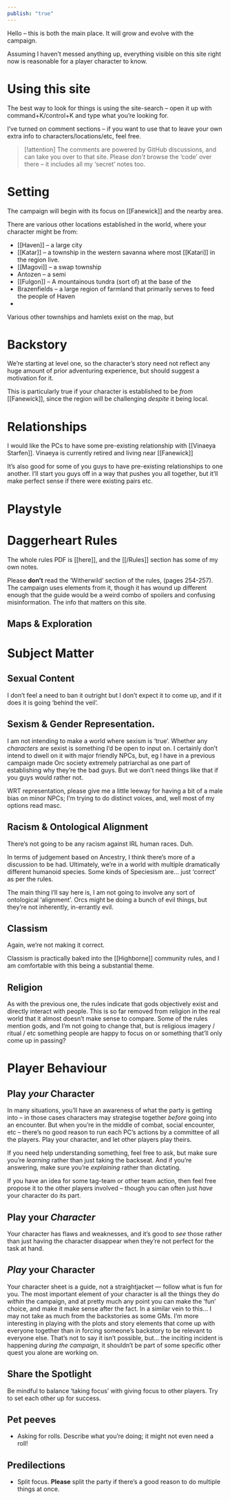 ```yaml
---
publish: "true"
---
```

Hello – this is both the main place. It will grow and evolve with the campaign. 

Assuming I haven’t messed anything up, everything visible on this site right now is reasonable for a player character to know. 
# Using this site
The best way to look for things is using the site-search – open it up with command+K/control+K and type what you’re looking for.

I’ve turned on comment sections – if you want to use that to leave your own extra info to characters/locations/etc, feel free.

> [!attention]
> The comments are powered by GitHub discussions, and can take you over to that site. Please *don’t* browse the ‘code’ over there – it includes all my ‘secret’ notes too.
# Setting
The campaign will begin with its focus on [[Fanewick]] and the nearby area.

There are various other locations established in the world, where your character might be from:
* [[Haven]] – a large city
* [[Katar]] – a township in the western savanna where most [[Katari]] in the region live.
* [[Magovi]] – a swap township
* Antozen – a semi
* [[Fulgon]] – A mountainous tundra (sort of) at the base of the 
* Brazenfields – a large region of farmland that primarily serves to feed the people of Haven
* 

Various other townships and hamlets exist on the map, but

# Backstory
We’re starting at level one, so the character’s story need not reflect any huge amount of prior adventuring experience, but should suggest a motivation for it. 

This is particularly true if your character is established to be *from* [[Fanewick]], since the region will be challenging *despite* it being local.

# Relationships
I would like the PCs to have some pre-existing relationship with [[Vinaeya Starfen]]. Vinaeya is currently retired and living near [[Fanewick]] 

It’s also good for some of you guys to have pre-existing relationships to one another. I’ll start you guys off in a way that pushes you all together, but it’ll make perfect sense if there were existing pairs etc. 

# Playstyle

# Daggerheart Rules
The whole rules PDF is [[here]], and the [[/Rules]] section has some of my own notes.

Please **don’t** read the ‘Witherwild’ section of the rules, (pages 254-257). The campaign uses elements from it, though it has wound up different enough that the guide would be a weird combo of spoilers and confusing misinformation. The info that matters on this site.

## Maps & Exploration


# Subject Matter
## Sexual Content
I don’t feel a need to ban it outright but I don’t expect it to come up, and if it does it is going ‘behind the veil’.
## Sexism & Gender Representation.
I am not intending to make a world where sexism is ‘true’. Whether any *characters* are sexist is something I’d be open to input on. I certainly don’t intend to dwell on it with major friendly NPCs, but, eg I have in a previous campaign made Orc society extremely patriarchal as one part of establishing why they’re the bad guys. But we don’t need things like that if you guys would rather not.

WRT representation, please give me a little leeway for having a bit of a male bias on minor NPCs; I’m trying to do distinct voices, and, well most of my options read masc.
## Racism & Ontological Alignment
There’s not going to be any racism against IRL human races. Duh.

In terms of judgement based on Ancestry, I think there’s more of a discussion to be had. Ultimately, we’re in a world with multiple dramatically different humanoid species. Some kinds of Speciesism are… just ‘correct’ as per the rules.

The main thing I’ll say here is, I am not going to involve any sort of ontological ‘alignment’. Orcs might be doing a bunch of evil things, but they’re not inherently, in-errantly evil.
## Classism
Again, we’re not making it correct.

Classism is practically baked into the [[Highborne]] community rules, and I am comfortable with this being a substantial theme. 
## Religion
As with the previous one, the rules indicate that gods objectively exist and directly interact with people. This is so far removed from religion in the real world that it almost doesn’t make sense to compare. Some of the rules mention gods, and I’m not going to change that, but is religious imagery / ritual / etc something people are happy to focus on or something that’ll only come up in passing?


# Player Behaviour
## Play *your* Character
In many situations, you’ll have an awareness of what the party is getting into – in those cases characters may strategise together *before* going into an encounter. But when you’re in the middle of combat, social encounter, etc – there’s no good reason to run each PC’s actions by a committee of all the players. Play your character, and let other players play theirs.

If you need help understanding something, feel free to ask, but make sure you’re *learning* rather than just taking the backseat. And if you’re answering, make sure you’re *explaining* rather than dictating.

If you have an idea for some tag-team or other team action, then feel free propose it to the other players involved – though you can often just *have* your character do its part.
## Play your *Character*
Your character has flaws and weaknesses, and it’s good to *see* those rather than just having the character disappear when they’re not perfect for the task at hand. 
## *Play* your Character
Your character sheet is a guide, not a straightjacket — follow what is fun for you. The most important element of your character is all the things they do *within* the campaign, and at pretty much any point you can make the ‘fun’ choice, and make it make sense after the fact.
In a similar vein to this… I may not take as much from the backstories as some GMs. I’m more interesting in playing with the plots and story elements that come up with everyone together than in forcing someone’s backstory to be relevant to everyone else. That’s not to say it isn’t possible, but… the inciting incident is happening *during the campaign*, it shouldn’t be part of some specific other quest you alone are working on.
## Share the Spotlight
Be mindful to balance ‘taking focus’ with giving focus to other players. Try to set each other up for success.
## Pet peeves
* Asking for rolls. Describe what you’re doing; it might not even need a roll!
## Predilections
* Split focus. **Please** split the party if there’s a good reason to do multiple things at once.